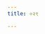 ```yaml
---
title: ०२९

---
```

<div class="js_include" url="../vetAla-panchavimshatikA/022/"  newLevelForH1="2" includeTitle="false"> </div>